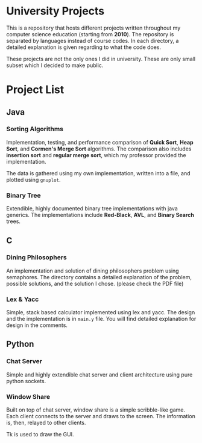 University Projects
===

This is a repository that hosts different projects written throughout my
computer science education (starting from **2010**). The repository is separated by languages instead of course codes. In each directory, a detailed explanation is given regarding to what the code does.

These projects are not the only ones I did in university. These are only
small subset which I decided to make public.

Project List
====


Java
---
### Sorting Algorithms

Implementation, testing, and performance comparison of **Quick Sort**, **Heap Sort**,
and **Cormen's Merge Sort** algorithms. The comparison also includes **insertion sort** and **regular merge sort**, which my professor provided the implementation.

The data is gathered using my own implementation, written into a file, and plotted
using ``gnuplot``.


### Binary Tree
Extendible, highly documented binary tree implementations with java generics.
The implementations include **Red-Black**, **AVL**, and **Binary Search** trees.


C
---
### Dining Philosophers
An implementation and solution of dining philosophers problem using semaphores.
The directory contains a detailed explanation of the problem, possible solutions,
and the solution I chose. (please check the PDF file)

### Lex & Yacc
Simple, stack based calculator implemented using lex and yacc. The design and
the implementation is in ``main.y`` file. You will find detailed explanation for
design in the comments.


Python
---
### Chat Server


Simple and highly extendible chat server and client architecture using pure python sockets.

### Window Share

Built on top of chat server, window share is a simple scribble-like game. Each
client connects to the server and draws to the screen. The information is, then,
relayed to other clients.

Tk is used to draw the GUI.